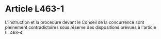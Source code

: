 # Article L463-1

<p>L'instruction et la procédure devant le Conseil de la concurrence sont pleinement contradictoires sous réserve des dispositions prévues à l'article L. 463-4.</p>